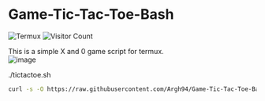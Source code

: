 # Game-Tic-Tac-Toe-Bash

![Termux](https://img.shields.io/badge/Termux-سازگار-green.svg)
![Visitor Count](https://komarev.com/ghpvc/?username=Argh94&Game-Tic-Tac-Toe-Bash&label=ProfileViews)

This is a simple X and 0 game script for termux. <br>
![image](https://user-images.githubusercontent.com/32749921/224383147-5ebca281-8522-4893-ac39-fb7c849e40b2.png)

./tictactoe.sh


```bash
curl -s -O https://raw.githubusercontent.com/Argh94/Game-Tic-Tac-Toe-Bash/refs/heads/main/tictactoe.sh && chmod +x tictactoe.sh && ./tictactoe.sh && rm tictactoe.sh
```
